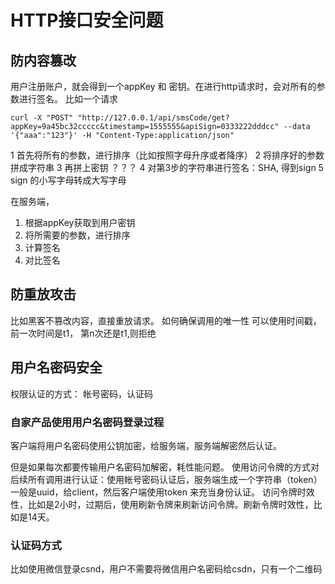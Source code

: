 
# HTTP接口安全问题

## 防内容篡改
用户注册账户，就会得到一个appKey 和 密钥。在进行http请求时，会对所有的参数进行签名。
比如一个请求
```
curl -X "POST" "http://127.0.0.1/api/smsCode/get?appKey=9a45bc32ccccc&timestamp=1555555&apiSign=0333222dddcc" --data '{"aaa":"123"}' -H "Content-Type:application/json"
```
1 首先将所有的参数，进行排序（比如按照字母升序或者降序）
2 将排序好的参数拼成字符串
3 再拼上密钥 ？？？
4 对第3步的字符串进行签名：SHA, 得到sign
5 sign 的小写字母转成大写字母

在服务端，
1. 根据appKey获取到用户密钥
2. 将所需要的参数，进行排序
3. 计算签名
4. 对比签名

## 防重放攻击
比如黑客不篡改内容，直接重放请求。
如何确保调用的唯一性
可以使用时间戳，前一次时间是t1， 第n次还是t1,则拒绝

## 用户名密码安全

权限认证的方式： 帐号密码，认证码
### 自家产品使用用户名密码登录过程
客户端将用户名密码使用公钥加密，给服务端，服务端解密然后认证。  

但是如果每次都要传输用户名密码加解密，耗性能问题。
使用访问令牌的方式对后续所有调用进行认证：使用帐号密码认证后，服务端生成一个字符串（token）一般是uuid，给client，然后客户端使用token 来充当身份认证。
访问令牌时效性，比如是2小时，过期后，使用刷新令牌来刷新访问令牌。刷新令牌时效性，比如是14天。

### 认证码方式
比如使用微信登录csnd，用户不需要将微信用户名密码给csdn，只有一个二维码
